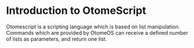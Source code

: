 # Introduction to OtomeScript

Otomescript is a scripting language which is based on list manipulation. Commands which are provided by OtomeOS can receive a defined number of lists as parameters, and return one list.
